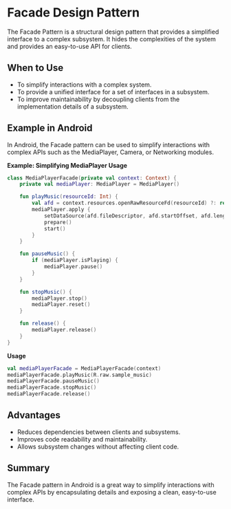 # Facade Design Pattern

The Facade Pattern is a structural design pattern that provides a simplified interface to a complex subsystem. It hides the complexities of the system and provides an easy-to-use API for clients.

## When to Use
- To simplify interactions with a complex system.
- To provide a unified interface for a set of interfaces in a subsystem.
- To improve maintainability by decoupling clients from the implementation details of a subsystem.

## Example in Android

In Android, the Facade pattern can be used to simplify interactions with complex APIs such as the MediaPlayer, Camera, or Networking modules.

**Example: Simplifying MediaPlayer Usage**
```kotlin
class MediaPlayerFacade(private val context: Context) {
    private val mediaPlayer: MediaPlayer = MediaPlayer()

    fun playMusic(resourceId: Int) {
        val afd = context.resources.openRawResourceFd(resourceId) ?: return
        mediaPlayer.apply {
            setDataSource(afd.fileDescriptor, afd.startOffset, afd.length)
            prepare()
            start()
        }
    }

    fun pauseMusic() {
        if (mediaPlayer.isPlaying) {
            mediaPlayer.pause()
        }
    }

    fun stopMusic() {
        mediaPlayer.stop()
        mediaPlayer.reset()
    }

    fun release() {
        mediaPlayer.release()
    }
}
```

**Usage**
```kotlin
val mediaPlayerFacade = MediaPlayerFacade(context)
mediaPlayerFacade.playMusic(R.raw.sample_music)
mediaPlayerFacade.pauseMusic()
mediaPlayerFacade.stopMusic()
mediaPlayerFacade.release()
```

## Advantages
- Reduces dependencies between clients and subsystems.
- Improves code readability and maintainability.
- Allows subsystem changes without affecting client code.

## Summary
The Facade pattern in Android is a great way to simplify interactions with complex APIs by encapsulating details and exposing a clean, easy-to-use interface.

